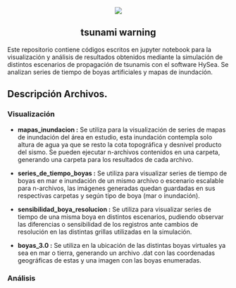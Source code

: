 <p align="center">
  <img src="https://www.lavanguardia.com/r/GODO/LV/p6/WebSite/2019/06/03/Recortada/img_mrius_20190603-104334_imagenes_lv_terceros_ola_estefania-kYzH-U462635134170IYH-992x558@LaVanguardia-Web.jpg">
</p>

<h2 align="center">tsunami warning</h2>

Este repositorio contiene códigos escritos en jupyter notebook para la visualización y análisis de resultados obtenidos mediante la simulación de distintos escenarios de propagación de tsunamis con el software HySea. Se analizan series de tiempo de boyas artificiales y mapas de inundación. 
## Descripción Archivos.

### Visualización
- **mapas_inundacion :** Se utiliza para la visualización de series de mapas de inundación del área en estudio, esta inundación contempla solo altura de agua ya que se resto la cota topográfica y desnivel producto del sismo. Se pueden ejecutar n-archivos contenidos en una carpeta, generando una carpeta para los resultados de cada archivo. 

- **series_de_tiempo_boyas :** Se utiliza para visualizar series de tiempo de boyas en mar e inundación de un mismo archivo o escenario escalable para n-archivos, las imágenes generadas quedan guardadas en sus respectivas carpetas y según tipo de boya (mar o inundación).

- **sensibilidad_boya_resolucion :** Se utiliza para visualizar series de tiempo de una misma boya en distintos escenarios, pudiendo observar las diferencias o sensibilidad de los registros ante cambios de resolución en las distintas grillas utilizadas en la simulación.

- **boyas_3.0 :** Se utiliza en la ubicación de las distintas boyas virtuales ya sea en mar o tierra, generando un archivo .dat con las coordenadas geográficas de estas y una imagen con las boyas enumeradas.

### Análisis
